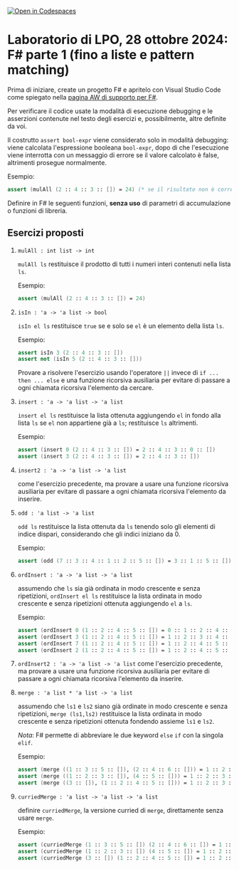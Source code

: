 [![Open in Codespaces](https://classroom.github.com/assets/launch-codespace-2972f46106e565e64193e422d61a12cf1da4916b45550586e14ef0a7c637dd04.svg)](https://classroom.github.com/open-in-codespaces?assignment_repo_id=16800106)
# Laboratorio di LPO, 28 ottobre 2024: F# parte 1 (fino a liste e pattern matching) 

Prima di iniziare, create un progetto F# e apritelo con Visual Studio Code come spiegato nella [pagina AW di supporto per F#](https://2024.aulaweb.unige.it/mod/page/view.php?id=57635).

Per verificare il codice usate la modalità di esecuzione debugging e le asserzioni contenute nel testo degli esercizi e, possibilmente, altre definite da voi.
 
Il  costrutto <code>assert bool-expr</code> viene considerato solo in modalità debugging: viene calcolata l'espressione booleana <code>bool-expr</code>, dopo di che l'esecuzione viene interrotta con un messaggio di errore se il valore calcolato è false, altrimenti prosegue normalmente.

Esempio:
```fsharp
assert (mulAll (2 :: 4 :: 3 :: []) = 24) (* se il risultato non è corretto, allora l'asserzione fallisce *) 
```

Definire in F# le seguenti funzioni, **senza uso** di parametri di accumulazione o funzioni di libreria.

<!--Per stampare sullo standard output il valore di un'espressione è possibile usare la funzione <code>printfn</code>
con il formato generico "%A".

Esempio:
```fsharp
insert 0 [2;4;3] |> printfn "%A"
```
stampa
```fsharp
[2;4;3;0] 
```-->

## Esercizi proposti

1.  `mulAll : int list -> int` 
    
    `mulAll ls` restituisce il prodotto di tutti i numeri interi contenuti nella lista `ls`. 
    
    Esempio:
    ```fsharp
    assert (mulAll (2 :: 4 :: 3 :: []) = 24)
    ```
1. `isIn : 'a -> 'a list -> bool` 
    
    `isIn el ls` restituisce `true` se e solo se `el` è un elemento della lista `ls`. 
    
    Esempio:
    ```fsharp
    assert isIn 3 (2 :: 4 :: 3 :: [])
    assert not (isIn 5 (2 :: 4 :: 3 :: []))
    ```
    Provare a risolvere l'esercizio usando l'operatore `||` invece di `if ... then ... else` e una funzione ricorsiva ausiliaria per evitare di passare a ogni chiamata ricorsiva l'elemento da cercare.

1.  `insert : 'a -> 'a list -> 'a list`
 
    `insert el ls` restituisce la lista ottenuta aggiungendo `el` in fondo alla lista `ls` se `el` non appartiene già a `ls`;
  restituisce `ls` altrimenti.

    Esempio:
    ```fsharp
    assert (insert 0 (2 :: 4 :: 3 :: []) = 2 :: 4 :: 3 :: 0 :: [])
    assert (insert 3 (2 :: 4 :: 3 :: []) = 2 :: 4 :: 3 :: [])
    ```

1. `insert2 : 'a -> 'a list -> 'a list`

    come l'esercizio precedente, ma provare a usare una funzione ricorsiva ausiliaria per evitare di passare a ogni chiamata ricorsiva l'elemento da inserire.
 

1.  `odd : 'a list -> 'a list` 
    
    `odd ls` restituisce la lista ottenuta da `ls` tenendo solo gli elementi di indice dispari, considerando che gli indici iniziano da 0.
    
    Esempio:
    ```fsharp
    assert (odd (7 :: 3 :: 4 :: 1 :: 2 :: 5 :: []) = 3 :: 1 :: 5 :: [])
    ```
    
1.  `ordInsert : 'a -> 'a list -> 'a list` 

    assumendo che `ls` sia già ordinata in modo crescente e senza ripetizioni, `ordInsert el ls` restituisce la lista ordinata in modo crescente e senza ripetizioni ottenuta aggiungendo `el` a `ls`.

    Esempio:
    ```fsharp
    assert (ordInsert 0 (1 :: 2 :: 4 :: 5 :: []) = 0 :: 1 :: 2 :: 4 :: 5 :: [])
    assert (ordInsert 3 (1 :: 2 :: 4 :: 5 :: []) = 1 :: 2 :: 3 :: 4 :: 5 :: [])
    assert (ordInsert 7 (1 :: 2 :: 4 :: 5 :: []) = 1 :: 2 :: 4 :: 5 :: 7 :: [])
    assert (ordInsert 2 (1 :: 2 :: 4 :: 5 :: []) = 1 :: 2 :: 4 :: 5 :: [])
    ```

1.  `ordInsert2 : 'a -> 'a list -> 'a list` 
    come l'esercizio precedente, ma provare a usare una funzione ricorsiva ausiliaria per evitare di passare a ogni chiamata ricorsiva l'elemento da inserire.
    
1.  `merge : 'a list * 'a list -> 'a list` 
    
    assumendo che `ls1` e `ls2` siano già ordinate in modo crescente e senza ripetizioni, `merge (ls1,ls2)` restituisce la lista ordinata in modo crescente e senza ripetizioni ottenuta fondendo assieme `ls1` e `ls2`. 
    
    *Nota*: F# permette di abbreviare le due keyword `else` `if` con la singola `elif`. 

    Esempio:
    ```fsharp
    assert (merge ((1 :: 3 :: 5 :: []), (2 :: 4 :: 6 :: [])) = 1 :: 2 :: 3 :: 4 :: 5 :: 6 :: [])
    assert (merge ((1 :: 2 :: 3 :: []), (4 :: 5 :: [])) = 1 :: 2 :: 3 :: 4 :: 5 :: [])
    assert (merge ((3 :: []), (1 :: 2 :: 4 :: 5 :: [])) = 1 :: 2 :: 3 :: 4 :: 5 :: [])
    ```
1.  `curriedMerge : 'a list -> 'a list -> 'a list` 
    
    definire `curriedMerge`, la versione curried di `merge`, direttamente senza
  usare `merge`.
    
    Esempio:
    ```fsharp
    assert (curriedMerge (1 :: 3 :: 5 :: []) (2 :: 4 :: 6 :: []) = 1 :: 2 :: 3 :: 4 :: 5 :: 6 :: [])
    assert (curriedMerge (1 :: 2 :: 3 :: []) (4 :: 5 :: []) = 1 :: 2 :: 3 :: 4 :: 5 :: [])
    assert (curriedMerge (3 :: []) (1 :: 2 :: 4 :: 5 :: []) = 1 :: 2 :: 3 :: 4 :: 5 :: [])
    ```
